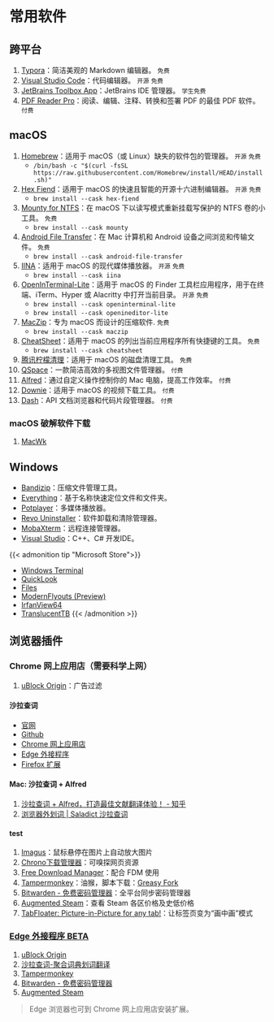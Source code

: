 # 常用软件


<!--more-->

## 跨平台

1. [Typora](https://typora.io/)：简洁美观的 Markdown 编辑器。 `免费`
1. [Visual Studio Code](https://github.com/microsoft/vscode)：代码编辑器。 `开源` `免费`
1. [JetBrains Toolbox App](https://www.jetbrains.com/toolbox-app/)：JetBrains IDE 管理器。 `学生免费`
1. [PDF Reader Pro](https://www.pdfreaderpro.com/)：阅读、编辑、注释、转换和签署 PDF 的最佳 PDF 软件。 `付费`

## macOS

1. [Homebrew](https://github.com/Homebrew/brew)：适用于 macOS（或 Linux）缺失的软件包的管理器。 `开源` `免费`
    - `/bin/bash -c "$(curl -fsSL https://raw.githubusercontent.com/Homebrew/install/HEAD/install.sh)"`
1. [Hex Fiend](https://github.com/HexFiend/HexFiend)：适用于 macOS 的快速且智能的开源十六进制编辑器。 `开源` `免费`
    - `brew install --cask hex-fiend`
1. [Mounty for NTFS](https://mounty.app/)：在 macOS 下以读写模式重新挂载写保护的 NTFS 卷的小工具。 `免费`
    - `brew install --cask mounty`
1. [Android File Transfer](https://www.android.com/filetransfer/)：在 Mac 计算机和 Android 设备之间浏览和传输文件。 `免费`
    - `brew install --cask android-file-transfer`
1. [IINA](https://github.com/iina/iina)：适用于 macOS 的现代媒体播放器。 `开源` `免费`
    - `brew install --cask iina`
1. [OpenInTerminal-Lite](https://github.com/Ji4n1ng/OpenInTerminal)：适用于 macOS 的 Finder 工具栏应用程序，用于在终端、iTerm、Hyper 或 Alacritty 中打开当前目录。 `开源` `免费`
    - `brew install --cask openinterminal-lite`
    - `brew install --cask openineditor-lite`
1. [MacZip](https://ezip.awehunt.com/)：专为 macOS 而设计的压缩软件. `免费`
    - `brew install --cask maczip`
1. [CheatSheet](https://www.mediaatelier.com/CheatSheet/)：适用于 macOS 的列出当前应用程序所有快捷键的工具。 `免费`
    - `brew install --cask cheatsheet`
1. [腾讯柠檬清理](https://lemon.qq.com/)：适用于 macOS 的磁盘清理工具。 `免费`
1. [QSpace](https://qspace.awehunt.com/zh-cn/index.html)：一款简洁高效的多视图文件管理器。 `付费`
1. [Alfred](https://www.alfredapp.com/)：通过自定义操作控制你的 Mac 电脑，提高工作效率。 `付费`
1. [Downie](https://software.charliemonroe.net/downie/)：适用于 macOS 的视频下载工具。 `付费`
1. [Dash](https://kapeli.com/dash)：API 文档浏览器和代码片段管理器。 `付费`

### macOS 破解软件下载

1. [MacWk](https://macwk.com/)

## Windows

- [Bandizip](https://www.bandisoft.com/bandizip/)：压缩文件管理工具。
- [Everything](https://www.voidtools.com/zh-cn/)：基于名称快速定位文件和文件夹。
- [Potplayer](https://potplayer.daum.net/?lang=zh_CN)：多媒体播放器。
- [Revo Uninstaller](https://www.revouninstaller.com/revo-uninstaller-free-download/)：软件卸载和清除管理器。
- [MobaXterm](https://mobaxterm.mobatek.net/download-home-edition.html)：远程连接管理器。
- [Visual Studio](https://visualstudio.microsoft.com/zh-hans/vs/)：C++、C# 开发IDE。

{{< admonition tip "Microsoft Store">}}
- [Windows Terminal](https://www.microsoft.com/zh-cn/p/windows-terminal/9n0dx20hk701#activetab=pivot:overviewtab)
- [QuickLook](https://www.microsoft.com/zh-cn/p/quicklook/9nv4bs3l1h4s?activetab=pivot:overviewtab)
- [Files](https://www.microsoft.com/zh-cn/p/files/9nghp3dx8hdx?activetab=pivot:overviewtab)
- [ModernFlyouts (Preview)](https://www.microsoft.com/zh-cn/p/modernflyouts-preview/9mt60qv066rp?activetab=pivot:overviewtab)
- [IrfanView64](https://www.microsoft.com/zh-cn/p/irfanview64/9pjz3btl5pv6#activetab=pivot:overviewtab)
- [TranslucentTB](https://www.microsoft.com/zh-cn/p/translucenttb/9pf4kz2vn4w9?activetab=pivot:overviewtab)
{{< /admonition >}}

## 浏览器插件

### Chrome 网上应用店（需要科学上网）

1. [uBlock Origin](https://chrome.google.com/webstore/detail/ublock-origin/cjpalhdlnbpafiamejdnhcphjbkeiagm?hl=zh-CN)：广告过滤

#### 沙拉查词

- [官网](https://saladict.crimx.com/)
- [Github](https://github.com/crimx/ext-saladict)
- [Chrome 网上应用店](https://chrome.google.com/webstore/detail/%E6%B2%99%E6%8B%89%E6%9F%A5%E8%AF%8D-%E8%81%9A%E5%90%88%E8%AF%8D%E5%85%B8%E5%88%92%E8%AF%8D%E7%BF%BB%E8%AF%91/cdonnmffkdaoajfknoeeecmchibpmkmg/reviews?hl=zh-CN)
- [Edge 外接程序](https://microsoftedge.microsoft.com/addons/detail/%E6%B2%99%E6%8B%89%E6%9F%A5%E8%AF%8D%E8%81%9A%E5%90%88%E8%AF%8D%E5%85%B8%E5%88%92%E8%AF%8D%E7%BF%BB%E8%AF%91/idghocbbahafpfhjnfhpbfbmpegphmmp)
- [Firefox 扩展](https://addons.mozilla.org/zh-CN/firefox/addon/ext-saladict/)

#### Mac: 沙拉查词 + Alfred

1. [沙拉查词 + Alfred，打造最佳文献翻译体验！ - 知乎](https://zhuanlan.zhihu.com/p/113809716)
1. [浏览器外划词 | Saladict 沙拉查词](https://saladict.crimx.com/native.html)

#### test

1. [Imagus](https://chrome.google.com/webstore/detail/imagus/immpkjjlgappgfkkfieppnmlhakdmaab?hl=zh-CN)：鼠标悬停在图片上自动放大图片
1. [Chrono下载管理器](https://chrome.google.com/webstore/detail/chrono-download-manager/mciiogijehkdemklbdcbfkefimifhecn?hl=zh-CN)：可嗅探网页资源
1. [Free Download Manager](https://chrome.google.com/webstore/detail/free-download-manager/ahmpjcflkgiildlgicmcieglgoilbfdp?hl=zh-CN)：配合 FDM 使用
1. [Tampermonkey](https://chrome.google.com/webstore/detail/tampermonkey/dhdgffkkebhmkfjojejmpbldmpobfkfo?hl=zh-CN)：油猴，脚本下载：[Greasy Fork](https://greasyfork.org/zh-CN/scripts)
1. [Bitwarden - 免费密码管理器](https://chrome.google.com/webstore/detail/bitwarden-free-password-m/nngceckbapebfimnlniiiahkandclblb?hl=zh-CN)：全平台同步密码管理器
1. [Augmented Steam](https://chrome.google.com/webstore/detail/augmented-steam/dnhpnfgdlenaccegplpojghhmaamnnfp?hl=zh-CN)：查看 Steam 各区价格及史低价格
1. [TabFloater: Picture-in-Picture for any tab!](https://chrome.google.com/webstore/detail/tabfloater-picture-in-pic/iojgbjjdoanmhcmmihbapiejfbbadhjd?hl=zh-CN)：让标签页变为“画中画”模式

### [Edge 外接程序 BETA](https://microsoftedge.microsoft.com/addons/Microsoft-Edge-Extensions-Home?hl=zh-CN)

1. [uBlock Origin](https://microsoftedge.microsoft.com/addons/detail/ublock-origin/odfafepnkmbhccpbejgmiehpchacaeak?hl=zh-CN)
1. [沙拉查词-聚合词典划词翻译](https://microsoftedge.microsoft.com/addons/detail/%E6%B2%99%E6%8B%89%E6%9F%A5%E8%AF%8D%E8%81%9A%E5%90%88%E8%AF%8D%E5%85%B8%E5%88%92%E8%AF%8D%E7%BF%BB%E8%AF%91/idghocbbahafpfhjnfhpbfbmpegphmmp?hl=zh-CN)
1. [Tampermonkey](https://microsoftedge.microsoft.com/addons/detail/tampermonkey/iikmkjmpaadaobahmlepeloendndfphd?hl=zh-CN)
1. [Bitwarden - 免费密码管理器](https://microsoftedge.microsoft.com/addons/detail/bitwarden-%E5%85%8D%E8%B4%B9%E5%AF%86%E7%A0%81%E7%AE%A1%E7%90%86%E5%99%A8/jbkfoedolllekgbhcbcoahefnbanhhlh?hl=zh-CN)
1. [Augmented Steam](https://microsoftedge.microsoft.com/addons/detail/augmented-steam/dnpjkgmekpilchdgolfifobohlohlioc?hl=zh-CN)

> Edge 浏览器也可到 Chrome 网上应用店安装扩展。

